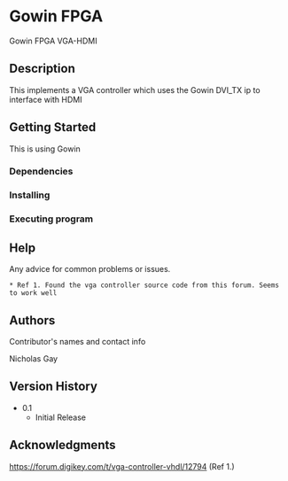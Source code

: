 # Gowin FPGA

Gowin FPGA VGA-HDMI

## Description

This implements a VGA controller which uses the Gowin DVI_TX ip to interface with HDMI

## Getting Started
This is using Gowin

### Dependencies


  
### Installing


### Executing program


## Help

Any advice for common problems or issues.
```
* Ref 1. Found the vga controller source code from this forum. Seems to work well
```

## Authors

Contributor's names and contact info

Nicholas Gay



## Version History

* 0.1
    * Initial Release

## Acknowledgments
https://forum.digikey.com/t/vga-controller-vhdl/12794 (Ref 1.)
